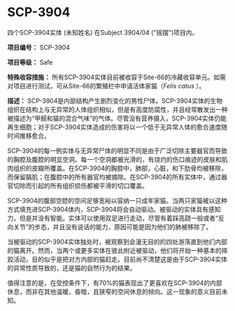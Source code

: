 # SCP-3904
                        




四个SCP-3904实体 (未知姓名) 在Subject 3904/04 ("摇摆")项目内。



**项目编号：**  SCP-3904

**项目等级：**  Safe

**特殊收容措施：**  所有SCP-3904实体目前被收容于Site-66的冷藏收容单元。如需对项目进行测试，可从Site-66的繁殖栏中申请活体家猫（*Felis catus* ）。

**描述：**  SCP-3904是内部结构产生剧烈变化的男性尸体。SCP-3904实体的生物组织在结构上与无异常的人体组织相似，但是有高度防腐性，并且经常散发出一种被描述为“甲醛和猫的混合气味”的气体。尽管没有营养摄入，SCP-3904实体仍能再生细胞；对于SCP-3904实体造成的伤害将以一个低于无异常人体的愈合速度随时间推移愈合。

SCP-3904的每一例实体与无异常尸体的明显不同是由于广泛切除主要器官而导致的胸腔及腹腔的明显空洞。每一个空洞都被光滑的，有烧灼的伤口痕迹的皮肤和肌肉组织的皮瓣所覆盖。在SCP-3904的胸腔中，肺部，心脏，和下肋骨均被移除，而保留膈肌；在腹腔中的所有器官均被摘除。在SCP-3904的所有实体中，通过器官切除而引起的所有组织损伤都被平滑的切口覆盖。

SCP-3904的腹部空腔的空间足够宽裕以容纳一只成年家猫。当两只家猫被以这种方式填充进SCP-3904体内，SCP-3904将会自动驱动。被驱动的实体具有感知力，但是并没有智能。实体可以使用双足进行走动，尽管有着踩高跷一般或者“反向关节”的步态，并且没有说话的能力，原因可能是因为他们的肺被移除了。

当被驱动的SCP-3904实体独处时，被观察到会漫无目的的四处游荡直到他们内部的猫离开。然而，当两个或更多实体在彼此附近被驱动，他们将开始一种基本的摔跤活动，目的似乎是把对方内部的猫赶走。目前尚不清楚这是由于SCP-3904实体的异常性质导致的，还是猫的自然行为的结果。

值得注意的是，在受控条件下，有70%的猫表现出了更喜欢在SCP-3904的内部休息，而非在其他温暖，昏暗，且狭窄的空间休息的倾向。这一现象的意义目前未知。



                    